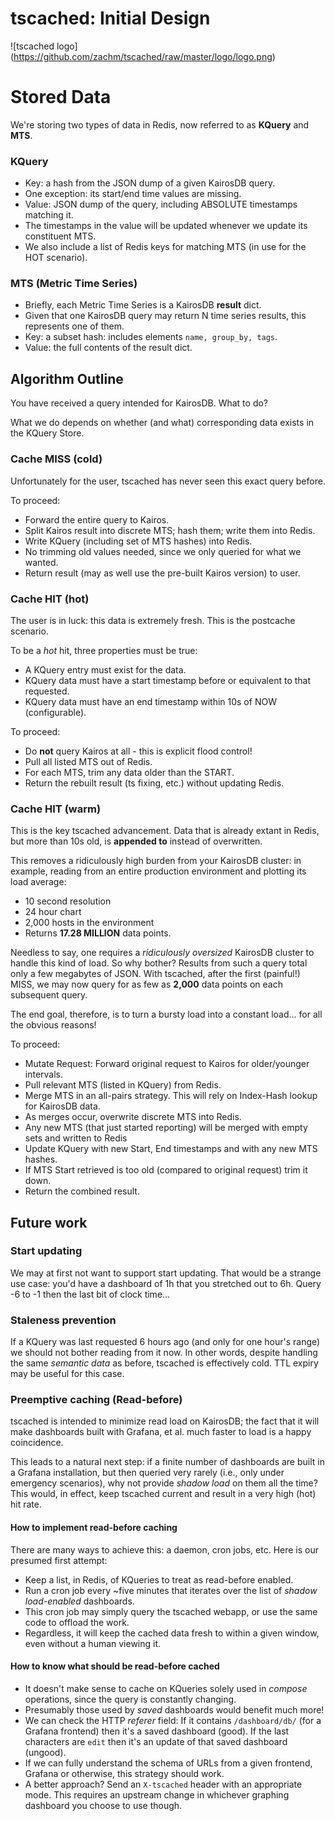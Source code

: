 # tscached: Initial Design

![tscached logo]
(https://github.com/zachm/tscached/raw/master/logo/logo.png)

# Stored Data

We're storing two types of data in Redis, now referred to as **KQuery** and **MTS**.

### KQuery
- Key: a hash from the JSON dump of a given KairosDB query.
- One exception: its start/end time values are missing.
- Value: JSON dump of the query, including ABSOLUTE timestamps matching it.
- The timestamps in the value will be updated whenever we update its constituent MTS.
- We also include a list of Redis keys for matching MTS (in use for the HOT scenario).

### MTS (Metric Time Series)
- Briefly, each Metric Time Series is a KairosDB **result** dict.
- Given that one KairosDB query may return N time series results, this represents one of them.
- Key: a subset hash: includes elements `name, group_by, tags`.
- Value: the full contents of the result dict.

## Algorithm Outline

You have received a query intended for KairosDB. What to do?

What we do depends on whether (and what) corresponding data exists in the KQuery Store.

### Cache MISS (cold)
Unfortunately for the user, tscached has never seen this exact query before.

To proceed:
- Forward the entire query to Kairos.
- Split Kairos result into discrete MTS; hash them; write them into Redis.
- Write KQuery (including set of MTS hashes) into Redis.
- No trimming old values needed, since we only queried for what we wanted.
- Return result (may as well use the pre-built Kairos version) to user.

### Cache HIT (hot)
The user is in luck: this data is extremely fresh. This is the postcache scenario.

To be a *hot* hit, three properties must be true:
- A KQuery entry must exist for the data.
- KQuery data must have a start timestamp before or equivalent to that requested.
- KQuery data must have an end timestamp within 10s of NOW (configurable).

To proceed:
- Do **not** query Kairos at all - this is explicit flood control!
- Pull all listed MTS out of Redis.
- For each MTS, trim any data older than the START.
- Return the rebuilt result (ts fixing, etc.) without updating Redis.


### Cache HIT (warm)
This is the key tscached advancement. Data that is already extant in Redis, but more
than 10s old, is **appended to** instead of overwritten.

This removes a ridiculously high burden from your KairosDB cluster: in example, reading
from an entire production environment and plotting its load average:

- 10 second resolution
- 24 hour chart
- 2,000 hosts in the environment
- Returns **17.28 MILLION** data points.

Needless to say, one requires a *ridiculously oversized* KairosDB cluster to handle
this kind of load. So why bother? Results from such a query total only a few megabytes
of JSON. With tscached, after the first (painful!) MISS, we may now query for as few as
**2,000** data points on each subsequent query.

The end goal, therefore, is to turn a bursty load into a constant load... for all the obvious
reasons!

To proceed:
- Mutate Request: Forward original request to Kairos for older/younger intervals.
- Pull relevant MTS (listed in KQuery) from Redis.
- Merge MTS in an all-pairs strategy. This will rely on Index-Hash lookup for KairosDB data.
- As merges occur, overwrite discrete MTS into Redis.
- Any new MTS (that just started reporting) will be merged with empty sets and written to Redis
- Update KQuery with new Start, End timestamps and with any new MTS hashes.
- If MTS Start retrieved is too old (compared to original request) trim it down.
- Return the combined result.


## Future work

### Start updating
We may at first not want to support start updating. That would be a strange use
case: you'd have a dashboard of 1h that you stretched out to 6h. Query -6 to -1 then the
last bit of clock time...

### Staleness prevention
If a KQuery was last requested 6 hours ago (and only for one hour's range) we should
not bother reading from it now. In other words, despite handling the same *semantic data*
as before, tscached is effectively cold. TTL expiry may be useful for this case.

### Preemptive caching (Read-before)
tscached is intended to minimize read load on KairosDB; the fact that it will make
dashboards built with Grafana, et al. much faster to load is a happy coincidence.

This leads to a natural next step: if a finite number of dashboards are built in a Grafana
installation, but then queried very rarely (i.e., only under emergency scenarios), why not
provide *shadow load* on them all the time? This would, in effect, keep tscached current and
result in a very high (hot) hit rate.

#### How to implement read-before caching
There are many ways to achieve this: a daemon, cron jobs, etc. Here is our presumed first attempt:
- Keep a list, in Redis, of KQueries to treat as read-before enabled.
- Run a cron job every ~five minutes that iterates over the list of *shadow load-enabled* dashboards.
- This cron job may simply query the tscached webapp, or use the same code to offload the work.
- Regardless, it will keep the cached data fresh to within a given window, even without a human viewing it.

#### How to know what should be read-before cached
- It doesn't make sense to cache on KQueries solely used in *compose* operations, since the query is constantly changing.
- Presumably those used by *saved* dashboards would benefit much more!
- We can check the HTTP *referer* field: If it contains `/dashboard/db/` (for a Grafana frontend) then it's a saved dashboard (good). If the last characters are `edit` then it's an update of that saved dashboard (ungood).
- If we can fully understand the schema of URLs from a given frontend, Grafana or otherwise, this strategy should work.
- A better approach? Send an `X-tscached` header with an appropriate mode. This requires an upstream change in whichever graphing dashboard you choose to use though.

